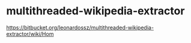 multithreaded-wikipedia-extractor
================================
https://bitbucket.org/leonardossz/multithreaded-wikipedia-extractor/wiki/Hom
